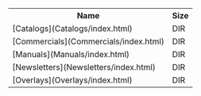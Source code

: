 <table>
<tr><th>Name</th><th>Size</th></tr>
<tr><td>[Catalogs](Catalogs/index.html)</td><td>DIR</td></tr>
<tr><td>[Commercials](Commercials/index.html)</td><td>DIR</td></tr>
<tr><td>[Manuals](Manuals/index.html)</td><td>DIR</td></tr>
<tr><td>[Newsletters](Newsletters/index.html)</td><td>DIR</td></tr>
<tr><td>[Overlays](Overlays/index.html)</td><td>DIR</td></tr>
</table>
